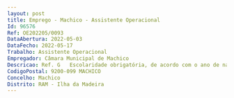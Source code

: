 ```yaml
--- 
layout: post
title: Emprego - Machico - Assistente Operacional
Id: 96576
Ref: OE202205/0093
DataAbertura: 2022-05-03
DataFecho: 2022-05-17
Trabalho: Assistente Operacional
Empregador: Câmara Municipal de Machico
Descricao: Ref. G   Escolaridade obrigatória, de acordo com o ano de nascimento, nos termos da alínea a) do n.º 1 do artigo 86.º da LTFP. Exercer funções de natureza executiva, de carácter manual ou mecânico, enquadradas em diretivas definidas, na área de atuação da respetiva unidade orgânica, executando tarefas de apoio indispensáveis ao funcionamento dos serviços, podendo comportar esforço físico, nomeadamente, proceder a vigilância, conservação e limpeza de equipamentos sob sua guarda e pela sua correta utilização, procedendo quando necessário, à manutenção e reparação dos mesmos.
CodigoPostal: 9200-099 MACHICO
Concelho: Machico
Distrito: RAM - Ilha da Madeira
--- 
```


